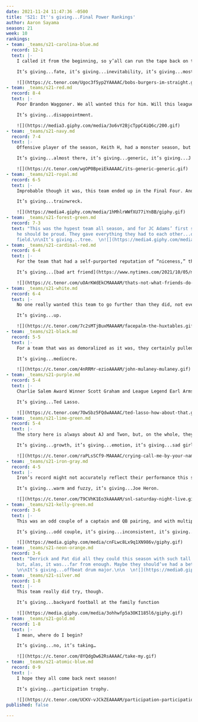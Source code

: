```yaml
---
date: 2021-11-24 11:47:36 -0500
title: 'S21: It''s giving...Final Power Rankings'
author: Aaron Sayama
season: 21
week: 10
rankings:
- team: _teams/s21-carolina-blue.md
  record: 12-1
  text: |-
    I called it from the beginning, so y’all can run the tape back on that, but here we are.

    It’s giving...fate, it’s giving...inevitability, it’s giving...mostly straight.

    ![](https://c.tenor.com/Ugoc3f5yp2YAAAAC/bobs-burgers-im-straight.gif)
- team: _teams/s21-red.md
  record: 8-4
  text: |-
    Poor Brandon Waggoner. We all wanted this for him. Will this league ever have another gay QB on top?

    It’s giving...disappointment.

    ![](https://media3.giphy.com/media/3o6vY2BjcTppC4iQ6c/200.gif)
- team: _teams/s21-navy.md
  record: 7-4
  text: |-
    Offensive player of the season, Keith H, had a monster season, but did the cracks on this team really showed in their final match, and, so, maybe they really were nothing to write home about all season.

    It’s giving...almost there, it’s giving...generic, it’s giving...J Crew Factory

    ![](https://c.tenor.com/wgOP0BpeiEkAAAAC/its-generic-generic.gif)
- team: _teams/s21-royal.md
  record: 6-5
  text: |-
    Improbable though it was, this team ended up in the Final Four. And that’s about all there is to say.

    It’s giving...trainwreck.

    ![](https://media4.giphy.com/media/1hMhlrWWfXU77iYnBB/giphy.gif)
- team: _teams/s21-forest-green.md
  record: 7-3
  text: "This was the hypest team all season, and for JC Adams’ first season QB’ing
    he should be proud. They gave everything they had to each other...on & off the
    field.\n\nIt’s giving...tree.  \n![](https://media4.giphy.com/media/I7T29DxbRZ3Ww/giphy.gif)"
- team: _teams/s21-cardinal-red.md
  record: 6-4
  text: |-
    For the team that had a self-purported reputation of “niceness,” they surely weren’t that nice on the field. Helmed by a guidance counselor and a teacher, they certainly led some very physical offensive and defensive plays. What are the ethics of that?

    It’s giving...[bad art friend](https://www.nytimes.com/2021/10/05/magazine/dorland-v-larson.html), it’s giving...kidney.

    ![](https://c.tenor.com/uOArKWdEkCMAAAAM/thats-not-what-friends-do-real-housewives-of-beverly-hills.gif)
- team: _teams/s21-white.md
  record: 6-4
  text: |-
    No one really wanted this team to go further than they did, not even their captain.

    It’s giving...up.

    ![](https://c.tenor.com/7c2sMTjBuxMAAAAM/facepalm-the-huxtables.gif)
- team: _teams/s21-black.md
  record: 5-5
  text: |-
    For a team that was as demoralized as it was, they certainly pulled off an upset, but that was about all they could do..all season.

    It’s giving...mediocre.

    ![](https://c.tenor.com/4nRRMr-ezioAAAAM/john-mulaney-mulaney.gif)
- team: _teams/s21-purple.md
  record: 5-4
  text: |-
    Charlie Salem Award Winner Scott Graham and League Legend Earl Armstrong coached and carried this team through a fun season, but lost in a surprise upset. What a tragic end, but, here’s to hoping their rookies will be back next season.

    It’s giving...Ted Lasso.

    ![](https://c.tenor.com/7OwSbz5FQdwAAAAC/ted-lasso-how-about-that.gif)
- team: _teams/s21-lime-green.md
  record: 5-4
  text: |-
    The story here is always about AJ and Twon, but, on the whole, they were tame(r) this season. And, while no one wanted to see them win a championship again, we did see that look of anguish on AJ’s face after they lost. Gotta say I felt some schadenfreude there.

    It’s giving...growth, it’s giving...emotion, it’s giving...sad girl energy.

    ![](https://c.tenor.com/raPLsSCf9-MAAAAC/crying-call-me-by-your-name.gif)
- team: _teams/s21-iron-gray.md
  record: 4-5
  text: |-
    Iron’s record might not accurately reflect their performance this season, but they were a force, and each of those losses were close and hard fought. We tip our hat to the veterans on this team who led, and to our Female MVP and new Social Chair, Amanda Dafonte, for her enthusiasm and gusto.

    It’s giving...warm and fuzzy, it’s giving...Joe Heron.

    ![](https://c.tenor.com/T9CVhK1Eo3kAAAAM/snl-saturday-night-live.gif)
- team: _teams/s21-kelly-green.md
  record: 3-6
  text: |-
    This was an odd couple of a captain and QB pairing, and with multiple false starts this season, nothing ever really gelled here.

    It’s giving...odd couple, it’s giving...inconsistent, it’s giving...Congress.

    ![](https://media.giphy.com/media/cnFLwc8Lx9q1XN986v/giphy.gif)
- team: _teams/s21-neon-orange.md
  record: 3-6
  text: "Derrick and Pat did all they could this season with such tall receivers,
    but, alas, it was...far from enough. Maybe they should’ve had a better cheer?
    \n\nIt’s giving...offbeat drum major.\n\n  \n![](https://media0.giphy.com/media/26uf68LgjAMAj2a9a/giphy.gif)"
- team: _teams/s21-silver.md
  record: 1-8
  text: |-
    This team really did try, though.

    It’s giving...backyard football at the family function

    ![](https://media.giphy.com/media/3ohhwfp5a3OKI185l6/giphy.gif)
- team: _teams/s21-gold.md
  record: 1-8
  text: |-
    I mean, where do I begin?

    It’s giving...no, it’s taking…

    ![](https://c.tenor.com/8YQdgDw62RsAAAAC/take-my.gif)
- team: _teams/s21-atomic-blue.md
  record: 0-9
  text: |-
    I hope they all come back next season!

    It’s giving...participation trophy.

    ![](https://c.tenor.com/UCKV-vJCkZEAAAAM/participation-participation-tropjy.gif)
published: false

---
```

